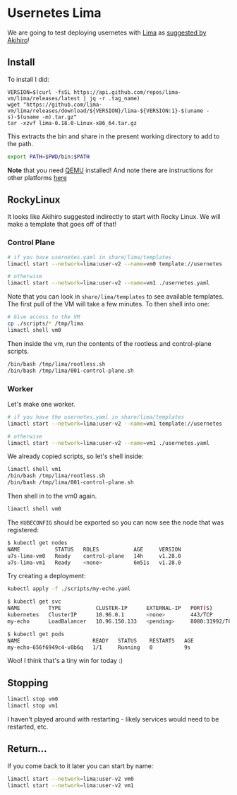 # Usernetes Lima

We are going to test deploying usernetes with [Lima](https://lima-vm.io) as [suggested by Akihiro](https://github.com/rootless-containers/usernetes/pull/301#issuecomment-1802740742)!

## Install

To install I did:

```
VERSION=$(curl -fsSL https://api.github.com/repos/lima-vm/lima/releases/latest | jq -r .tag_name)
wget "https://github.com/lima-vm/lima/releases/download/${VERSION}/lima-${VERSION:1}-$(uname -s)-$(uname -m).tar.gz"
tar -xzvf lima-0.18.0-Linux-x86_64.tar.gz
```

This extracts the bin and share in the present working directory to add to the path.

```bash
export PATH=$PWD/bin:$PATH
```

**Note** that you need [QEMU](https://itsfoss.com/qemu-ubuntu/) installed!
And note there are instructions for other platforms [here](https://lima-vm.io/docs/installation/)

## RockyLinux

It looks like Akihiro suggested indirectly to start with Rocky Linux.
We will make a template that goes off of that!

### Control Plane

```bash
# if you have usernetes.yaml in share/lima/templates
limactl start --network=lima:user-v2 --name=vm0 template://usernetes

# otherwise
limactl start --network=lima:user-v2 --name=vm1 ./usernetes.yaml
```

Note that you can look in `share/lima/templates` to see available templates.
The first pull of the VM will take a few minutes. To then shell into one:

```bash
# Give access to the VM
cp ./scripts/* /tmp/lima
limactl shell vm0
```

Then inside the vm, run the contents of the rootless and control-plane scripts.

```bash
/bin/bash /tmp/lima/rootless.sh
/bin/bash /tmp/lima/001-control-plane.sh
```

### Worker

Let's make one worker.

```bash
# if you have the usernetes.yaml in share/lima/templates
limactl start --network=lima:user-v2 --name=vm1 template://usernetes

# otherwise
limactl start --network=lima:user-v2 --name=vm1 ./usernetes.yaml
```

We already copied scripts, so let's shell inside:

```bash
limactl shell vm1
/bin/bash /tmp/lima/rootless.sh
/bin/bash /tmp/lima/001-control-plane.sh
```

Then shell in to the vm0 again.

```bash
limactl shell vm0
```

The `KUBECONFIG` should be exported so you can now see the node that was registered:

```bash
$ kubectl get nodes
NAME           STATUS   ROLES           AGE     VERSION
u7s-lima-vm0   Ready    control-plane   14h     v1.28.0
u7s-lima-vm1   Ready    <none>          6m51s   v1.28.0
```

Try creating a deployment:

```bash
kubectl apply -f ./scripts/my-echo.yaml
```
```bash
$ kubectl get svc
NAME         TYPE           CLUSTER-IP      EXTERNAL-IP   PORT(S)          AGE
kubernetes   ClusterIP      10.96.0.1       <none>        443/TCP          14h
my-echo      LoadBalancer   10.96.150.133   <pending>     8080:31992/TCP   4s
```
```bash
$ kubectl get pods
NAME                       READY   STATUS    RESTARTS   AGE
my-echo-656f6949c4-v8b6q   1/1     Running   0          9s
```

Woo! I think that's a tiny win for today :)

## Stopping

```bash
limactl stop vm0
limactl stop vm1
```

I haven't played around with restarting - likely services would need to be restarted, etc.

## Return...

If you come back to it later you can start by name:

```bash
limactl start --network=lima:user-v2 vm0
limactl start --network=lima:user-v2 vm1
```
